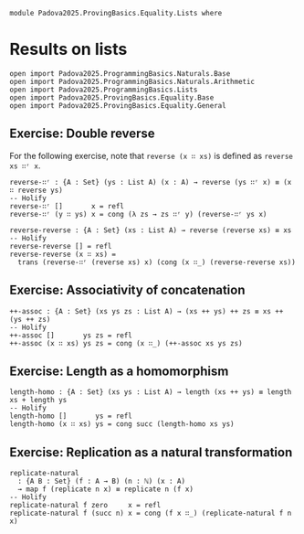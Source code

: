 ```
module Padova2025.ProvingBasics.Equality.Lists where
```

# Results on lists

```
open import Padova2025.ProgrammingBasics.Naturals.Base
open import Padova2025.ProgrammingBasics.Naturals.Arithmetic
open import Padova2025.ProgrammingBasics.Lists
open import Padova2025.ProvingBasics.Equality.Base
open import Padova2025.ProvingBasics.Equality.General
```


## Exercise: Double reverse

For the following exercise, note that `reverse (x ∷ xs)` is defined as
`reverse xs ∷ʳ x`.

```
reverse-∷ʳ : {A : Set} (ys : List A) (x : A) → reverse (ys ∷ʳ x) ≡ (x ∷ reverse ys)
-- Holify
reverse-∷ʳ []       x = refl
reverse-∷ʳ (y ∷ ys) x = cong (λ zs → zs ∷ʳ y) (reverse-∷ʳ ys x)
```

```
reverse-reverse : {A : Set} (xs : List A) → reverse (reverse xs) ≡ xs
-- Holify
reverse-reverse [] = refl
reverse-reverse (x ∷ xs) =
  trans (reverse-∷ʳ (reverse xs) x) (cong (x ∷_) (reverse-reverse xs))
```


## Exercise: Associativity of concatenation

```
++-assoc : {A : Set} (xs ys zs : List A) → (xs ++ ys) ++ zs ≡ xs ++ (ys ++ zs)
-- Holify
++-assoc []       ys zs = refl
++-assoc (x ∷ xs) ys zs = cong (x ∷_) (++-assoc xs ys zs)
```


## Exercise: Length as a homomorphism

```
length-homo : {A : Set} (xs ys : List A) → length (xs ++ ys) ≡ length xs + length ys
-- Holify
length-homo []       ys = refl
length-homo (x ∷ xs) ys = cong succ (length-homo xs ys)
```


## Exercise: Replication as a natural transformation

```
replicate-natural
  : {A B : Set} (f : A → B) (n : ℕ) (x : A)
  → map f (replicate n x) ≡ replicate n (f x)
-- Holify
replicate-natural f zero     x = refl
replicate-natural f (succ n) x = cong (f x ∷_) (replicate-natural f n x)
```
